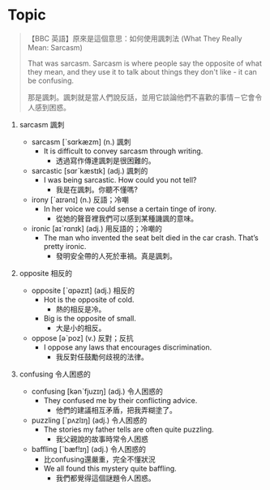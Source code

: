 # Topic

>【BBC 英語】原來是這個意思：如何使用諷刺法 (What They Really Mean: Sarcasm)
>
>That was sarcasm. Sarcasm is where people say the opposite of what they mean, and they use it to talk about things they don't like - it can be confusing.
>
>那是諷刺。諷刺就是當人們說反話，並用它談論他們不喜歡的事情－它會令人感到困惑。

1. sarcasm  諷刺
    * sarcasm  [ˋsɑrkæzm]  (n.)  諷刺
        - It is difficult to convey sarcasm through writing.
            + 透過寫作傳達諷刺是很困難的。
    * sarcastic  [sɑrˋkæstɪk]  (adj.)  諷刺的
        - I was being sarcastic. How could you not tell?
            + 我是在諷刺。你聽不懂嗎?
    * irony  [ˋaɪrənɪ]  (n.)  反語；冷嘲
        - In her voice we could sense a certain tinge of irony.
            + 從她的聲音裡我們可以感到某種譏諷的意味。
    * ironic  [aɪˋrɑnɪk]  (adj.)  用反語的；冷嘲的
        - The man who invented the seat belt died in the car crash. That’s pretty ironic.
            + 發明安全帶的人死於車禍。真是諷刺。

2. opposite  相反的
    * opposite  [ˋɑpəzɪt]  (adj.)  相反的
        - Hot is the opposite of cold.
            + 熱的相反是冷。
        - Big is the opposite of small.
            + 大是小的相反。
    * oppose  [əˋpoz]  (v.)  反對；反抗
        - I oppose any laws that encourages discrimination.
            + 我反對任鼓勵何歧視的法律。

3. confusing  令人困惑的
    * confusing  [kənˋfjuzɪŋ]  (adj.)  令人困惑的
        - They confused me by their conflicting advice.
            + 他們的建議相互矛盾，把我弄糊塗了。
    * puzzling  [ˋpʌzlɪŋ]  (adj.)  令人困惑的
        - The stories my father tells are often quite puzzling.
            + 我父親說的故事時常令人困惑
    * baffling  [ˋbæf!ɪŋ]  (adj.)  令人困惑的
        - 比confusing還嚴重，完全不懂狀況
        - We all found this mystery quite baffling.
            + 我們都覺得這個謎題令人困惑。
